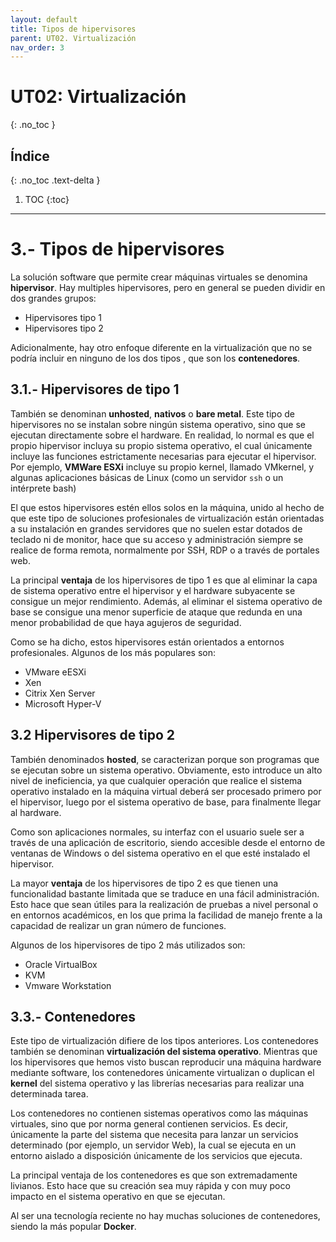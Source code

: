 ```yaml
---
layout: default
title: Tipos de hipervisores
parent: UT02. Virtualización
nav_order: 3
---
```


# UT02: Virtualización
{: .no_toc }

## Índice
{: .no_toc .text-delta }

1. TOC
{:toc}

---

# 3.- Tipos de hipervisores

La solución software que permite crear máquinas virtuales se denomina **hipervisor**. Hay multiples hipervisores, pero en general se pueden dividir en dos grandes grupos:

- Hipervisores tipo 1
- Hipervisores tipo 2

Adicionalmente, hay otro enfoque diferente en la virtualización que no se podría incluir en ninguno de los dos tipos , que son los **contenedores**.


## 3.1.- Hipervisores de tipo 1

También se denominan **unhosted**, **nativos** o **bare metal**. Este tipo de hipervisores no se instalan sobre ningún sistema operativo, sino que se ejecutan directamente sobre el hardware. En realidad, lo normal es que el propio hipervisor incluya su propio sistema operativo, el cual únicamente incluye las funciones estrictamente necesarias para ejecutar el hipervisor. Por ejemplo, **VMWare ESXi** incluye su propio kernel, llamado VMkernel, y algunas aplicaciones básicas de Linux (como un servidor `ssh` o un intérprete bash)

El que estos hipervisores estén ellos solos en la máquina, unido al hecho de que este tipo de soluciones profesionales de virtualización están orientadas a su instalación en grandes servidores que no suelen estar dotados de teclado ni de monitor, hace que su acceso y administración siempre se realice de forma remota, normalmente por SSH, RDP o a través de portales web.

La principal **ventaja** de los hipervisores de tipo 1 es que al eliminar la capa de sistema operativo entre el hipervisor y el hardware subyacente se consigue un mejor rendimiento. Además, al eliminar el sistema operativo de base se consigue una menor superficie de ataque que redunda en una menor probabilidad de que haya agujeros de seguridad.

Como se ha dicho, estos hipervisores están orientados a entornos profesionales. Algunos de los más populares son:
- VMware eESXi
- Xen
- Citrix Xen Server
- Microsoft Hyper-V

## 3.2 Hipervisores de tipo 2

También denominados **hosted**, se caracterizan porque son programas que se ejecutan sobre un sistema operativo. Obviamente, esto introduce un alto nivel de ineficiencia, ya que cualquier operación que realice el sistema operativo instalado en la máquina virtual deberá ser procesado primero por el hipervisor, luego por el sistema operativo de base, para finalmente llegar al hardware.

Como son aplicaciones normales, su interfaz con el usuario suele ser a través de una aplicación de escritorio, siendo accesible desde el entorno de ventanas de Windows o del sistema operativo en el que esté instalado el hipervisor.

La mayor **ventaja** de los hipervisores de tipo 2 es que tienen una funcionalidad bastante limitada que se traduce en una fácil administración. Esto hace que sean útiles para la realización de pruebas a nivel personal o en entornos académicos, en los que prima la facilidad de manejo frente a la capacidad de realizar un gran número de funciones.

Algunos de los hipervisores de tipo 2 más utilizados son:

- Oracle VirtualBox
- KVM
- Vmware Workstation


## 3.3.- Contenedores

Este tipo de virtualización difiere de los tipos anteriores. Los contenedores también se denominan **virtualización del sistema operativo**. Mientras que los hipervisores que hemos visto buscan reproducir una máquina hardware mediante software, los contenedores únicamente virtualizan o duplican el **kernel** del sistema operativo y las librerías necesarias para realizar una determinada tarea.

Los contenedores no contienen sistemas operativos como las máquinas virtuales, sino que por norma general contienen servicios. Es decir, únicamente la parte del sistema que necesita para lanzar un servicios determinado (por ejemplo, un servidor Web), la cual se ejecuta en un entorno aislado a disposición únicamente de los servicios que ejecuta.

La principal ventaja de los contenedores es que son extremadamente livianos. Esto hace que su creación sea muy rápida y con muy poco impacto en el sistema operativo en que se ejecutan.

Al ser una tecnología reciente no hay muchas soluciones de contenedores, siendo la más popular **Docker**.


